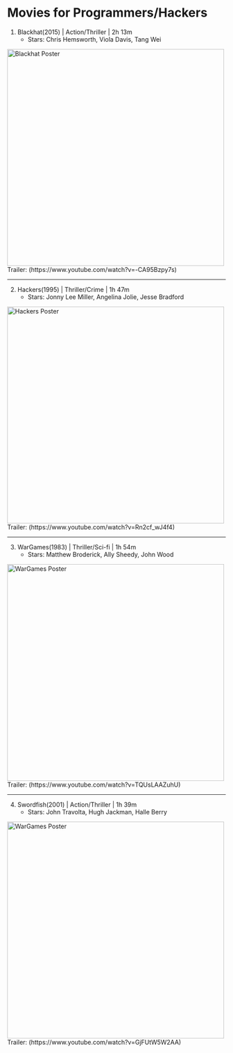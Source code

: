 # Movies for Programmers/Hackers
1. Blackhat(2015) | Action/Thriller | 2h 13m
   - Stars: Chris Hemsworth, Viola Davis, Tang Wei
<img src="https://static1.colliderimages.com/wordpress/wp-content/uploads/2022/03/blackhat.jpg" alt="Blackhat Poster" width="500">
Trailer: (https://www.youtube.com/watch?v=-CA95Bzpy7s)

--------------------

2. Hackers(1995) | Thriller/Crime | 1h 47m
   - Stars: Jonny Lee Miller, Angelina Jolie, Jesse Bradford
<img src="https://m.media-amazon.com/images/M/MV5BNmExMTkyYjItZTg0YS00NWYzLTkwMjItZWJiOWQ2M2ZkYjE4XkEyXkFqcGdeQXVyMTQxNzMzNDI@._V1_.jpg" alt="Hackers Poster" width="500">
Trailer: (https://www.youtube.com/watch?v=Rn2cf_wJ4f4)

---------------------

3. WarGames(1983) | Thriller/Sci-fi | 1h 54m
   - Stars: Matthew Broderick, Ally Sheedy, John Wood
<img src="https://m.media-amazon.com/images/S/pv-target-images/64437bdb258bf75f7bb5fef868fd6f9fdb994b12df7a6d1e23dd6822bf8111d6.jpg" alt="WarGames Poster" width="500">
Trailer: (https://www.youtube.com/watch?v=TQUsLAAZuhU)

---------------------

4. Swordfish(2001) | Action/Thriller | 1h 39m
   - Stars: John Travolta, Hugh Jackman, Halle Berry
<img src="https://m.media-amazon.com/images/M/MV5BNzk5ZmQxMWYtM2QyNi00MTY3LTlmNjItYjUwODY3Y2YwOTIwXkEyXkFqcGdeQXVyNDk3NzU2MTQ@._V1_.jpg" alt="WarGames Poster" width="500">
Trailer: (https://www.youtube.com/watch?v=GjFUtW5W2AA)

